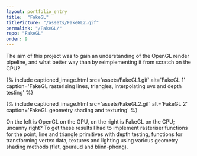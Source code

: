 ```yaml
---
layout: portfolio_entry
title:  "FakeGL"
titlePicture: "/assets/FakeGL2.gif"
permalink: "/FakeGL/"
repo: "FakeGL"
order: 9
---
```

<!-- main content -->
The aim of this project was to gain an understanding of the OpenGL render pipeline, and what better way than by reimplementing it from scratch on the CPU?

{% include captioned_image.html src='assets/FakeGL1.gif' alt='FakeGL 1' caption='FakeGL rasterising lines, triangles, interpolating uvs and depth testing' %}

{% include captioned_image.html src='assets/FakeGL2.gif' alt='FakeGL 2' caption='FakeGL geometry shading and texturing' %}

On the left is OpenGL on the GPU, on the right is FakeGL on the CPU; uncanny right? To get these results I had to implement rasteriser functions for the point, line and triangle primitives with depth testing, functions for transforming vertex data, textures and lighting using various geometry shading methods (flat, gouraud and blinn-phong). 



